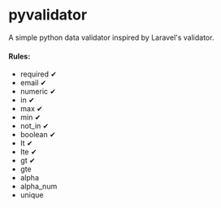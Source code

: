 # pyvalidator

A simple python data validator inspired by Laravel's validator.

#### Rules:
- required &#10004;
- email &#10004;
- numeric &#10004;
- in &#10004;
- max &#10004;
- min &#10004;
- not_in &#10004;
- boolean &#10004;
- lt &#10004;
- lte &#10004;
- gt &#10004;
- gte
- alpha
- alpha_num
- unique
